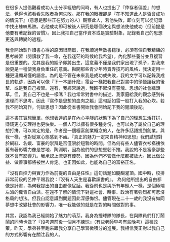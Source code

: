 在很多人提倡觀看成功人士分享經驗的同時，有人也提出了『倖存者偏差』的想法，覺得也該看看失敗者為何失敗。那在我的眼裡卻是『在不知道此人是否會成功的情況下』（意思是那些正在努力的人）觀察此人，若他失敗，即立刻可以從記錄中找出蛛絲馬跡。若他成功即可被後人研究是哪個決定與想法使他成功（但前提是他要有著記錄的習慣）。因此我把自己當作資本或是實驗對象，記錄我自己的思想更迭與轉變的過程。

我會開始製作讀書心得的原因很簡單，在我讀過無數書籍後，必須有個自我精練的思考練習（閱讀救了我一命，在我迷茫的時候給我希望）。內化那些養分並且複習是很重要的。尤其是我的姪子即將出生，這意義不僅是我們家出現了孫子，對我來說更是一種使我身負重任的意義。拋開那些青少年時賣弄技巧的風格，我決定用一種更淺顯易懂的語言。為的是不管在未來我是成功或失敗，我的文字可以記錄我成長的軌跡，因為可以像『下一本讀什麼』電台一樣把我自己對書中的領悟讓我的後輩、或是我自己複習。還有，我經常說過，我瞧不起沒有靈魂、思想的社會牆頭草。但，我自己不也是一樣嗎？我也常常對書中的描述、我家庭給我的觀念感到有道理而不思考。因此『寫作是思想的血肉之軀』這句話如雷一般打入我的心坎。若我不開始寫作，何談思想？因此從本書開始我會開始記下我的閱讀後記。

這本書其實想簡單，他想表達的是在內心平靜的狀態下為了自己的理想生活打拼，賺錢更心安理得也更快樂。一個人可以擁有很多種身份，也可以為了屬於自己的理想打拼。可以肯定的是，作者是一個極富創業概念的人，在許多話語提到創業。與我一樣，也對從眾心態感到不齒。『真正的魅力一定來自精神和思想』我們試想對於網紅、名媛、富豪的崇拜是否僅限於短暫的時間。但為何有些人儘管衣衫襤褸依舊有著影響力像是甘地、陶淵明，因為他們的思想堅韌不摧。我說的不是富豪那些就不會有影響力。我承認上流更有優勢，因為他們不管做什麼都被放大。因此做公益、做善事都將被世人肯定。也正因如此，也能為自己的富裕正名。

『沒有自控力與實力作為前提的自由是任性』這句話題如醍醐灌頂。國中時，校排非常前段的呂仲平跟我說：『沒有人天生是喜歡讀書的』。
為何他所提出的自由都像是計畫，為何我提出的自由都像屁話。我從前也是與所有年輕人一樣，是個極端左派的糞青自由派。在還不了解的情況下對這社會、時事、政治有著強烈卻可悲沒格局的想法。但我自認意識到問題因此深感悔恨。儘管現在二十一歲的我沒有如同夢想中改變社會的影響力，唯一我能做的就是在對的時間做對的事。

其實，我認為我已經開始了魅力的萌芽。我身為撞球隊的隊長，在與隊員們打打鬧鬧的同時也做了『段考週前後一個月不練球』（有些老師早考有些晚考）這種政策。昨天，學弟甚至跑來跟我分享自己學習微積分的進展。我相信我正對以我自己的方式影響有在關注我的人。